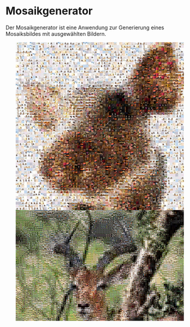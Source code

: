 <h1>Mosaikgenerator</h1>
Der Mosaikgenerator ist eine Anwendung zur Generierung eines Mosaiksbildes mit ausgewählten Bildern.

<p align="center">
<img src="https://github.com/LarsRa/MosaicGenerator/blob/master/images/pig.jpeg" width="450" align="center">

<img src="https://github.com/LarsRa/MosaicGenerator/blob/master/images/african.jpeg" width="450" align="center">
</p>
